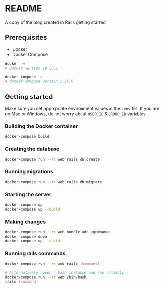 # README

A copy of the blog created in [Rails getting
started](https://guides.rubyonrails.org/getting_started.html#creating-the-blog-application)

## Prerequisites

- Docker
- Docker Compose

```bash
docker -v
# Docker version 19.03.6

docker-compose -v
# docker-compose version 1.25.0
```

## Getting started

Make sure you set appropriate environment values in the `.env` file.
If you are on Mac or Windows, do not worry about `USER_ID` & `GROUP_ID`
variables

### Building the Docker container

```bash
docker-compose build
```

### Creating the database

```bash
docker-compose run --rm web rails db:create
```

### Running migrations

```bash
docker-compose run --rm web rails db:migrate
```

### Starting the server

```bash
docker-compose up
docker-compose up --build
```

### Making changes

```bash
docker-compose run --rm web bundle add <gemname>
docker-compose down
docker-compose up --build
```

### Running rails commands

```bash
docker-compose run --rm web rails [command]

# Alternatively, open a bash instance and run normally
docker-compose run --rm web /bin/bash
rails [command]
```

